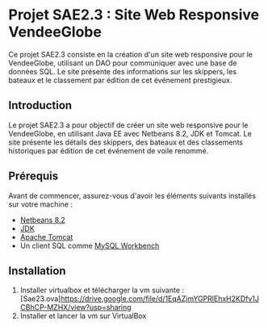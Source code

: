# Projet SAE2.3 : Site Web Responsive VendeeGlobe

Ce projet SAE2.3 consiste en la création d'un site web responsive pour le VendeeGlobe, utilisant un DAO pour communiquer avec une base de données SQL. Le site présente des informations sur les skippers, les bateaux et le classement par édition de cet événement prestigieux.

## Introduction

Le projet SAE2.3 a pour objectif de créer un site web responsive pour le VendeeGlobe, en utilisant Java EE avec Netbeans 8.2, JDK et Tomcat. Le site présente les détails des skippers, des bateaux et des classements historiques par édition de cet événement de voile renommé.

## Prérequis

Avant de commencer, assurez-vous d'avoir les éléments suivants installés sur votre machine :

- [Netbeans 8.2](https://netbeans.apache.org/download/index.html)
- [JDK](https://www.oracle.com/java/technologies/javase-jdk11-downloads.html)
- [Apache Tomcat](http://tomcat.apache.org/)
- Un client SQL comme [MySQL Workbench](https://www.mysql.com/products/workbench/)

## Installation

1. Installer virtualbox et télécharger la vm suivante :
   [Sae23.ova]https://drive.google.com/file/d/1EqAZjmYGPRlEhxH2KDfv1JCBhCP-MZHX/view?usp=sharing
2. Installer et lancer la vm sur VirtualBox
